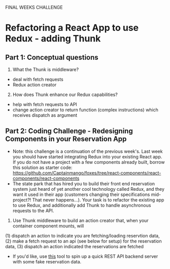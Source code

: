 <!-- # mapDispatchToProps Lab

## Objectives

Use the __React Redux__ library to connect the store to the __React__
application.   Utilize the __Provider__ component, and the __connect()__
function in the process. Make sure to also implement __mapDispatchToProps()__.

## Overview

In this application we will be building an application to keep track of our
favorite restaurants. We will keep our __React__ application separated from our
__Redux__ application by using the __Provider__ component and the __connect()__
function. We will not include a reference to the store in any component except
for the __Provider__.

## Instructions

Redux is already set up through `index.js` and the reducer `manageRestaurants`.
Write a __mapDispatchToProps()__ function that allows us to pass dispatched
actions as props.

Remember that __mapDispatchToProps()__ is provided `dispatch` as an argument
(passed in by `connect` when called), so we can wrap an imported action with
`dispatch` within __mapDispatchToProps()__. Don't forget that the action
provided in `actions/restaurants.js` is a function that _must be called_ in
order to return the action object. -->

FINAL WEEKS CHALLENGE


# Refactoring a React App to use Redux - adding Thunk
## Part 1: Conceptual questions
1. What the Thunk is middleware?
* deal with fetch requests
* Redux action creator
2. How does Thunk enhance our Redux capabilities?
* help with fetch requests to API
* change action creator to return function (complex instructions) which receives dispatch as argument
## Part 2: Coding Challenge - Redesigning Components in your Reservation App
* Note: this challenge is a continuation of the previous week's. Last week you should have started integrating Redux into your existing React app. If you do not have a project with a few components already built, borrow this solution as starter code: https://github.com/Captainmango/foxes/tree/react-components/react-components/react-components
* The state park that has hired you to build their front end reservation system just heard of yet another cool technology called Redux, and they want it used in their app (customers changing their specifications mid-project?! That never happens...). Your task is to refactor the existing app to use Redux, and additionally add Thunk to handle asynchronous requests to the API.
1. Use Thunk middleware to build an action creator that, when your container component mounts, will 

(1) dispatch an action to indicate you are fetching/loading reservtion data,
(2) make a fetch request to an api (see below for setup) for the reservation data,
(3) dispatch an action indicated the reservations are fetched

* If you'd like, use [this](https://github.com/typicode/json-server#getting-started) tool to spin up a quick REST API backend server with some fake reservation data.

